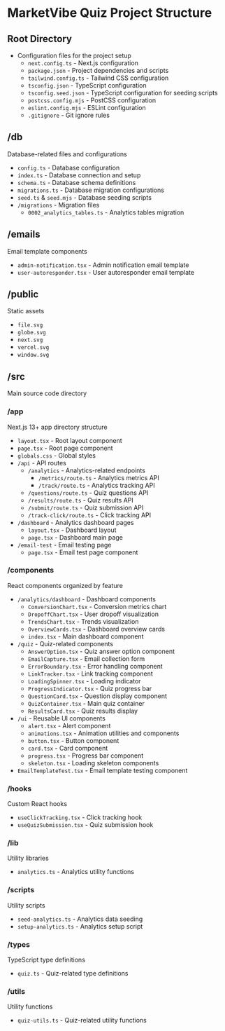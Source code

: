 # MarketVibe Quiz Project Structure

## Root Directory
- Configuration files for the project setup
  - `next.config.ts` - Next.js configuration
  - `package.json` - Project dependencies and scripts
  - `tailwind.config.ts` - Tailwind CSS configuration
  - `tsconfig.json` - TypeScript configuration
  - `tsconfig.seed.json` - TypeScript configuration for seeding scripts
  - `postcss.config.mjs` - PostCSS configuration
  - `eslint.config.mjs` - ESLint configuration
  - `.gitignore` - Git ignore rules

## /db
Database-related files and configurations
- `config.ts` - Database configuration
- `index.ts` - Database connection and setup
- `schema.ts` - Database schema definitions
- `migrations.ts` - Database migration configurations
- `seed.ts` & `seed.mjs` - Database seeding scripts
- `/migrations` - Migration files
  - `0002_analytics_tables.ts` - Analytics tables migration

## /emails
Email template components
- `admin-notification.tsx` - Admin notification email template
- `user-autoresponder.tsx` - User autoresponder email template

## /public
Static assets
- `file.svg`
- `globe.svg`
- `next.svg`
- `vercel.svg`
- `window.svg`

## /src
Main source code directory

### /app
Next.js 13+ app directory structure
- `layout.tsx` - Root layout component
- `page.tsx` - Root page component
- `globals.css` - Global styles
- `/api` - API routes
  - `/analytics` - Analytics-related endpoints
    - `/metrics/route.ts` - Analytics metrics API
    - `/track/route.ts` - Analytics tracking API
  - `/questions/route.ts` - Quiz questions API
  - `/results/route.ts` - Quiz results API
  - `/submit/route.ts` - Quiz submission API
  - `/track-click/route.ts` - Click tracking API
- `/dashboard` - Analytics dashboard pages
  - `layout.tsx` - Dashboard layout
  - `page.tsx` - Dashboard main page
- `/email-test` - Email testing page
  - `page.tsx` - Email test page component

### /components
React components organized by feature
- `/analytics/dashboard` - Dashboard components
  - `ConversionChart.tsx` - Conversion metrics chart
  - `DropoffChart.tsx` - User dropoff visualization
  - `TrendsChart.tsx` - Trends visualization
  - `OverviewCards.tsx` - Dashboard overview cards
  - `index.tsx` - Main dashboard component
- `/quiz` - Quiz-related components
  - `AnswerOption.tsx` - Quiz answer option component
  - `EmailCapture.tsx` - Email collection form
  - `ErrorBoundary.tsx` - Error handling component
  - `LinkTracker.tsx` - Link tracking component
  - `LoadingSpinner.tsx` - Loading indicator
  - `ProgressIndicator.tsx` - Quiz progress bar
  - `QuestionCard.tsx` - Question display component
  - `QuizContainer.tsx` - Main quiz container
  - `ResultsCard.tsx` - Quiz results display
- `/ui` - Reusable UI components
  - `alert.tsx` - Alert component
  - `animations.tsx` - Animation utilities and components
  - `button.tsx` - Button component
  - `card.tsx` - Card component
  - `progress.tsx` - Progress bar component
  - `skeleton.tsx` - Loading skeleton components
- `EmailTemplateTest.tsx` - Email template testing component

### /hooks
Custom React hooks
- `useClickTracking.tsx` - Click tracking hook
- `useQuizSubmission.tsx` - Quiz submission hook

### /lib
Utility libraries
- `analytics.ts` - Analytics utility functions

### /scripts
Utility scripts
- `seed-analytics.ts` - Analytics data seeding
- `setup-analytics.ts` - Analytics setup script

### /types
TypeScript type definitions
- `quiz.ts` - Quiz-related type definitions

### /utils
Utility functions
- `quiz-utils.ts` - Quiz-related utility functions
